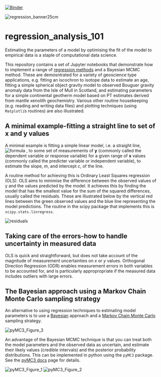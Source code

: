 [![Binder](https://mybinder.org/badge_logo.svg)](https://mybinder.org/v2/gh/skerryvore/linear_regression_101/master)

![regression_banner25cm](https://user-images.githubusercontent.com/5646482/79122519-bd6c2d00-7d8f-11ea-9732-471f6bfe0168.png)

# regression_analysis_101
Estimating the parameters of a model by optimising the fit of the model to empirical data is a staple of computational data science. 

This repository contains a set of Jupyter notebooks that demonstrate how to implement a range of [regression methods](https://en.wikipedia.org/wiki/Regression "Regression methods") and a Bayesian MCMC method. These are demosntrated for a variety of geoscience type applications, e.g. fitting an iscochron to isotope data to estimate an age, fitting a simple spherical object gravity model to observed Bouguer gravity anomaly data from the Isle of Mull in Scotland, and estimating parameters for a simple continental geotherm model based on PT estimates derived from mantle xenolith geochemistry. Various other routine housekeeping (e.g. reading and writing data files) and plotting techniques (using `Matplotlib` routines) are also illustrated.

## A minimal example-fitting a straight line to set of x and y values
A minimal example is fitting a simple linear model, i.e. a straight line, ![formula](https://render.githubusercontent.com/render/math?math=y=mx%2Bc)
, to some set of measurements of **y** (commonly called the dependent variable or response variable) for a given range of **x** values (commonly called the predicter variable or independent variable), to estimate the slope, _m_, and intercept _c_, of the line.

A routine method for achieving this is Ordinary Least Squares regression (OLS). OLS aims to minimise the difference between the observed values of y and the values predicted by the model. It achieves this by finding the model that has the smallest value for the sum of the squared differences, usually called the residuals. These are illustrated below by the vertical red lines between the green observed values and the blue line representing the model predictions. The routine in the scipy package that implements this is `scipy.stats.linregress`.

![residuals](https://user-images.githubusercontent.com/5646482/79123220-90207e80-7d91-11ea-8def-6c2486257133.png)


## Taking care of the errors-how to handle uncertainty in measured data
OLS is quick and straightforward, but does not take account of the magnitude of measurement uncertainties on _x_ or _y_ values. Orthogonal Direction Regression (ODR) enables measurement errors in both variables to be accounted for, and is particularly appropropriate if the measured data includes outliers with large errors.

## The Bayesian approach using a Markov Chain Monte Carlo sampling strategy
An alternative to using regression techniques to estimating model parameters is to use a [Bayesian](https://en.wikipedia.org/wiki/Bayesian_statistics "Bayesian statistics") approach and a [Markov Chain Monte Carlo](https://en.wikipedia.org/wiki/Markov_chain_Monte_Carlo "MCMC link") sampling strategy.

![pyMC3_Figure_3](https://user-images.githubusercontent.com/5646482/79071016-2b055400-7cd1-11ea-8228-e54777c30753.png)

An advantage of the Bayesian MCMC technique is that you can treat both the model parameters and the observed data as uncertain, and estimate their likely values (credible intervals) and the posterior probability distributions. This can be implemented in python using the `pyMC3` package. See the [pyMC3 docs](https://docs.pymc.io/ "pyMC3 docs") page for details.

![pyMC3_Figure_1](https://user-images.githubusercontent.com/5646482/79071026-3193cb80-7cd1-11ea-87eb-4ca1488b3fb0.png)
![pyMC3_Figure_2](https://user-images.githubusercontent.com/5646482/79071020-2e004480-7cd1-11ea-97d1-d5c263812f36.png)







